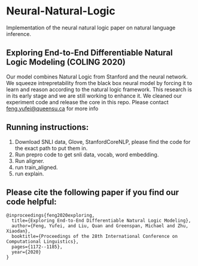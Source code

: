 # Neural-Natural-Logic
Implementation of the neural natural logic paper on natural language inference.

## Exploring End-to-End Differentiable Natural Logic Modeling (COLING 2020)

Our model combines Natural Logic from Stanford and the neural network. We squeeze intrepretability from the black box neural model by forcing it to learn and reason according to the natural logic framework. 
This research is in its early stage and we are still working to enhance it. We cleaned our experiment code and release the core in this repo. 
Please contact feng.yufei@queensu.ca for more info




## Running instructions:
1. Download SNLI data, Glove, StanfordCoreNLP, please find the code for the exact path to put them in.
2. Run prepro code to get snli data, vocab, word embedding.
3. Run aligner.
4. run train_aligned.
5. run explain.

## Please cite the following paper if you find our code helpful:
```
@inproceedings{feng2020exploring,
  title={Exploring End-to-End Differentiable Natural Logic Modeling},
  author={Feng, Yufei, and Liu, Quan and Greenspan, Michael and Zhu, Xiaodan},
  booktitle={Proceedings of the 28th International Conference on Computational Linguistics},
  pages={1172--1185},
  year={2020}
}
```
